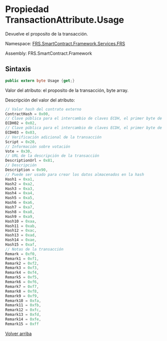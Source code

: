 # Propiedad TransactionAttribute.Usage

Devuelve el proposito de la transacción.

Namespace: [FRS.SmartContract.Framework.Services.FRS](../../FRS.md)

Assembly: FRS.SmartContract.Framework

## Sintaxis

```c#
public extern byte Usage {get;}
```

Valor del atributo: el proposito de la transacción, byte array.

Descripción del valor del atributo:

```c#
// Valor hash del contrato externo
ContractHash = 0x00,
// Clave pública para el intercambio de claves ECDH, el primer byte de la clave pública es 0x02
ECDH02 = 0x02,
// Clave pública para el intercambio de claves ECDH, el primer byte de la clave pública es 0x03
ECDH03 = 0x03,
// Verificación adicional de la transacción
Script = 0x20,
// Información sobre votación
Vote = 0x30,
// URL de la descripción de la transacción
DescriptionUrl = 0x81,
// Descripción
Description = 0x90,
// Puede ser usado para crear los datos almacenados en la hash
Hash1 = 0xa1,
Hash2 = 0xa2,
Hash3 = 0xa3,
Hash4 = 0xa4,
Hash5 = 0xa5,
Hash6 = 0xa6,
Hash7 = 0xa7,
Hash8 = 0xa8,
Hash9 = 0xa9,
Hash10 = 0xaa,
Hash11 = 0xab,
Hash12 = 0xac,
Hash13 = 0xad,
Hash14 = 0xae,
Hash15 = 0xaf,
// Notas de la transacción
Remark = 0xf0,
Remark1 = 0xf1,
Remark2 = 0xf2,
Remark3 = 0xf3,
Remark4 = 0xf4,
Remark5 = 0xf5,
Remark6 = 0xf6,
Remark7 = 0xf7,
Remark8 = 0xf8,
Remark9 = 0xf9,
Remark10 = 0xfa,
Remark11 = 0xfb,
Remark12 = 0xfc,
Remark13 = 0xfd,
Remark14 = 0xfe,
Remark15 = 0xff
```



[Volver arriba](../TransactionAttribute.md)
